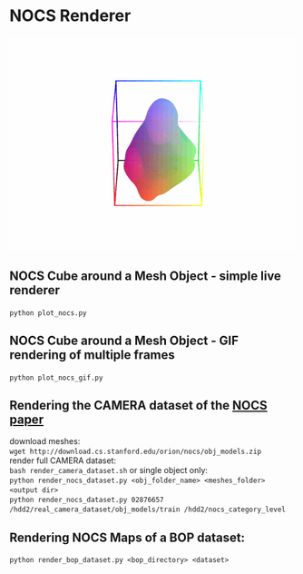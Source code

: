 # NOCS Renderer

![](doc/nocs_animation.gif)

## NOCS Cube around a Mesh Object - simple live renderer
`python plot_nocs.py`

## NOCS Cube around a Mesh Object - GIF rendering of multiple frames 
`python plot_nocs_gif.py`

## Rendering the CAMERA dataset of the [NOCS paper](https://github.com/hughw19/NOCS_CVPR2019)
download meshes: <br>
`wget http://download.cs.stanford.edu/orion/nocs/obj_models.zip` <br>
render full CAMERA dataset: <br>
`bash render_camera_dataset.sh` or single object only: <br>
`python render_nocs_dataset.py <obj_folder_name> <meshes_folder> <output dir>` <br>
`python render_nocs_dataset.py 02876657 /hdd2/real_camera_dataset/obj_models/train /hdd2/nocs_category_level` <br>

## Rendering NOCS Maps of a BOP dataset:
`python render_bop_dataset.py <bop_directory> <dataset>`

